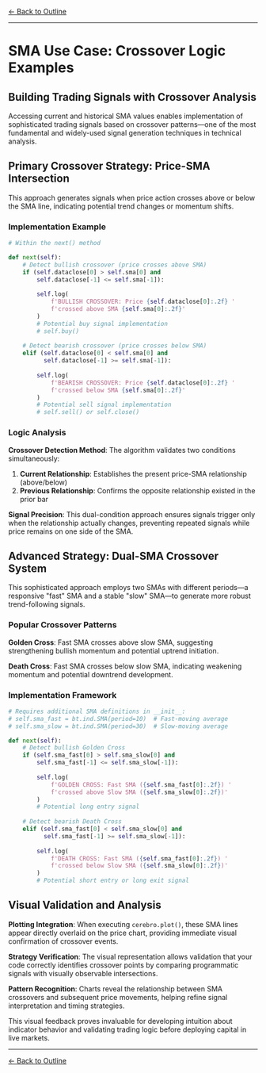 [← Back to Outline](../outline.md)

---

# SMA Use Case: Crossover Logic Examples

## Building Trading Signals with Crossover Analysis

Accessing current and historical SMA values enables implementation of sophisticated trading signals based on crossover patterns—one of the most fundamental and widely-used signal generation techniques in technical analysis.

## Primary Crossover Strategy: Price-SMA Intersection

This approach generates signals when price action crosses above or below the SMA line, indicating potential trend changes or momentum shifts.

### Implementation Example

```python
# Within the next() method

def next(self):
    # Detect bullish crossover (price crosses above SMA)
    if (self.dataclose[0] > self.sma[0] and 
        self.dataclose[-1] <= self.sma[-1]):
        
        self.log(
            f'BULLISH CROSSOVER: Price {self.dataclose[0]:.2f} '
            f'crossed above SMA {self.sma[0]:.2f}'
        )
        # Potential buy signal implementation
        # self.buy()
    
    # Detect bearish crossover (price crosses below SMA)
    elif (self.dataclose[0] < self.sma[0] and 
          self.dataclose[-1] >= self.sma[-1]):
        
        self.log(
            f'BEARISH CROSSOVER: Price {self.dataclose[0]:.2f} '
            f'crossed below SMA {self.sma[0]:.2f}'
        )
        # Potential sell signal implementation
        # self.sell() or self.close()
```

### Logic Analysis

**Crossover Detection Method**: The algorithm validates two conditions simultaneously:
1. **Current Relationship**: Establishes the present price-SMA relationship (above/below)
2. **Previous Relationship**: Confirms the opposite relationship existed in the prior bar

**Signal Precision**: This dual-condition approach ensures signals trigger only when the relationship actually changes, preventing repeated signals while price remains on one side of the SMA.

## Advanced Strategy: Dual-SMA Crossover System

This sophisticated approach employs two SMAs with different periods—a responsive "fast" SMA and a stable "slow" SMA—to generate more robust trend-following signals.

### Popular Crossover Patterns

**Golden Cross**: Fast SMA crosses above slow SMA, suggesting strengthening bullish momentum and potential uptrend initiation.

**Death Cross**: Fast SMA crosses below slow SMA, indicating weakening momentum and potential downtrend development.

### Implementation Framework

```python
# Requires additional SMA definitions in __init__:
# self.sma_fast = bt.ind.SMA(period=10)  # Fast-moving average
# self.sma_slow = bt.ind.SMA(period=30)  # Slow-moving average

def next(self):
    # Detect bullish Golden Cross
    if (self.sma_fast[0] > self.sma_slow[0] and 
        self.sma_fast[-1] <= self.sma_slow[-1]):
        
        self.log(
            f'GOLDEN CROSS: Fast SMA ({self.sma_fast[0]:.2f}) '
            f'crossed above Slow SMA ({self.sma_slow[0]:.2f})'
        )
        # Potential long entry signal
    
    # Detect bearish Death Cross  
    elif (self.sma_fast[0] < self.sma_slow[0] and 
          self.sma_fast[-1] >= self.sma_slow[-1]):
        
        self.log(
            f'DEATH CROSS: Fast SMA ({self.sma_fast[0]:.2f}) '
            f'crossed below Slow SMA ({self.sma_slow[0]:.2f})'
        )
        # Potential short entry or long exit signal
```

## Visual Validation and Analysis

**Plotting Integration**: When executing `cerebro.plot()`, these SMA lines appear directly overlaid on the price chart, providing immediate visual confirmation of crossover events.

**Strategy Verification**: The visual representation allows validation that your code correctly identifies crossover points by comparing programmatic signals with visually observable intersections.

**Pattern Recognition**: Charts reveal the relationship between SMA crossovers and subsequent price movements, helping refine signal interpretation and timing strategies.

This visual feedback proves invaluable for developing intuition about indicator behavior and validating trading logic before deploying capital in live markets.


---

[← Back to Outline](../outline.md)